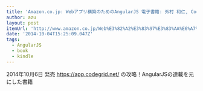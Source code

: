 ```yaml
---
title: 'Amazon.co.jp: Webアプリ構築のためのAngularJS 電子書籍: 外村 和仁, CodeGrid: Kindleストア'
author: azu
layout: post
itemUrl: 'http://www.amazon.co.jp/Web%E3%82%A2%E3%83%97%E3%83%AA%E6%A7%8B%E7%AF%89%E3%81%AE%E3%81%9F%E3%82%81%E3%81%AEAngularJS-%E5%A4%96%E6%9D%91-%E5%92%8C%E4%BB%81-ebook/dp/B00O4RMZ4O'
date: '2014-10-04T15:25:09.047Z'
tags:
  - AngularJS
  - book
  - kindle
---
```

2014年10月6日 発売
https://app.codegrid.net/ の攻略！AngularJSの連載を元にした書籍

